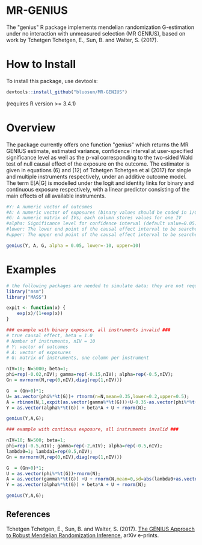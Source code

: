 # MR-GENIUS

The "genius" R package implements mendelian randomization G-estimation under no interaction with unmeasured selection 
(MR GENIUS), based on work by Tchetgen Tchetgen, E., Sun, B. and Walter, S. (2017).

# How to Install

To install this package, use devtools:

```r
devtools::install_github("bluosun/MR-GENIUS")
```
(requires R version >= 3.4.1) 
# Overview
The package currently offers one function "genius" which returns the MR GENIUS estimate, estimated variance, confidence interval at user-specified significance level as well as the p-val corresponding to the two-sided Wald test of null causal effect of the exposure on the outcome. The estimator is given in equations (6) and (12) of Tchetgen Tchetgen et al (2017) for single and multiple instruments respectively, under an additive outcome model. The term E[A|G] is modelled under the logit and identity links for binary and continuous exposure respectively, with a linear predictor consisting of the main effects of all available instruments.  

```r
#Y: A numeric vector of outcomes
#A: A numeric vector of exposures (binary values should be coded in 1/0)
#G: A numeric matrix of IVs; each column stores values for one IV
#alpha: Significance level for confidence interval (default value=0.05)
#lower: The lower end point of the causal effect interval to be searched (default value=-10) 
#upper: The upper end point of the causal effect interval to be searched (default value=-10) 

genius(Y, A, G, alpha = 0.05, lower=-10, upper=10)
```

# Examples

```r
# the following packages are needed to simulate data; they are not required to run "genius" package
library("msm")
library("MASS")

expit <- function(x) {
    exp(x)/(1+exp(x))
}

### example with binary exposure, all instruments invalid ###
# true causal effect, beta = 1.0
# Number of instruments, nIV = 10
# Y: vector of outcomes
# A: vector of exposures
# G: matrix of instruments, one column per instrument

nIV=10; N=5000; beta=1;
phi=rep(-0.02,nIV); gamma=rep(-0.15,nIV); alpha=rep(-0.5,nIV);
Gn = mvrnorm(N,rep(0,nIV),diag(rep(1,nIV)))

G  = (Gn>0)*1;
U= as.vector(phi%*%t(G))+ rtnorm(n=N,mean=0.35,lower=0.2,upper=0.5);
A = rbinom(N,1,expit(as.vector(gamma%*%t(G)))+U-0.35-as.vector(phi%*%t(G)));
Y = as.vector(alpha%*%t(G)) + beta*A + U + rnorm(N);

genius(Y,A,G);

### example with continous exposure, all instruments invalid ###

nIV=10; N=500; beta=1;
phi=rep(-0.5,nIV); gamma=rep(-2,nIV); alpha=rep(-0.5,nIV);
lambda0=1; lambda1=rep(0.5,nIV);
Gn = mvrnorm(N,rep(0,nIV),diag(rep(1,nIV)))

G  = (Gn>0)*1;
U = as.vector(phi%*%t(G))+rnorm(N);
A = as.vector(gamma%*%t(G)) +U + rnorm(N,mean=0,sd=abs(lambda0+as.vector(lambda1%*%t(G))));
Y = as.vector(alpha%*%t(G)) + beta*A + U + rnorm(N);

genius(Y,A,G);
```

## References 
Tchetgen Tchetgen, E., Sun, B. and Walter, S. (2017). <a href="https://arxiv.org/abs/1709.07779"> The GENIUS Approach to Robust Mendelian Randomization Inference.</a> arXiv e-prints.


